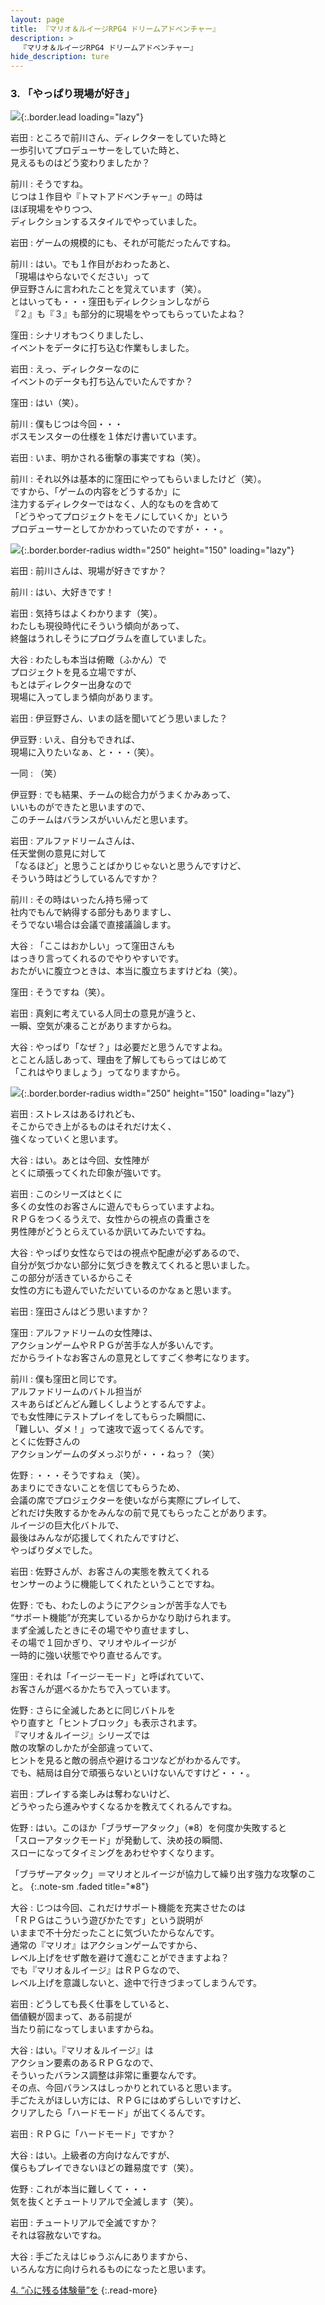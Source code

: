 ```yaml
---
layout: page
title: 『マリオ＆ルイージRPG4 ドリームアドベンチャー』
description: >
  『マリオ＆ルイージRPG4 ドリームアドベンチャー』
hide_description: ture
---
```


### 3. 「やっぱり現場が好き」

![](/interviews/jp/3ds/aymj/vol1/img/mainvisual3.jpg){:.border.lead loading="lazy"}

岩田
: ところで前川さん、ディレクターをしていた時と<br>一歩引いてプロデューサーをしていた時と、<br>見えるものはどう変わりましたか？

前川
: そうですね。<br>じつは１作目や『トマトアドベンチャー』の時は<br>ほぼ現場をやりつつ、<br>ディレクションするスタイルでやっていました。

岩田
: ゲームの規模的にも、それが可能だったんですね。

前川
: はい。でも１作目がおわったあと、<br>「現場はやらないでください」って<br>伊豆野さんに言われたことを覚えています（笑）。<br>とはいっても・・・窪田もディレクションしながら<br>『２』も『３』も部分的に現場をやってもらっていたよね？

窪田
: シナリオもつくりましたし、<br>イベントをデータに打ち込む作業もしました。

岩田
: えっ、ディレクターなのに<br>イベントのデータも打ち込んでいたんですか？

窪田
: はい（笑）。

前川
: 僕もじつは今回・・・<br>ボスモンスターの仕様を１体だけ書いています。

岩田
: いま、明かされる衝撃の事実ですね（笑）。

前川
: それ以外は基本的に窪田にやってもらいましたけど（笑）。<br>ですから、「ゲームの内容をどうするか」に<br>注力するディレクターではなく、人的なものを含めて<br>「どうやってプロジェクトをモノにしていくか」という<br>プロデューサーとしてかかわっていたのですが・・・。

![](/interviews/jp/3ds/aymj/vol1/img/photo11.jpg){:.border.border-radius width="250" height="150"  loading="lazy"}

岩田
: 前川さんは、現場が好きですか？

前川
: はい、大好きです！

岩田
: 気持ちはよくわかります（笑）。<br>わたしも現役時代にそういう傾向があって、<br>終盤はうれしそうにプログラムを直していました。

大谷
: わたしも本当は俯瞰（ふかん）で<br>プロジェクトを見る立場ですが、<br>もとはディレクター出身なので<br>現場に入ってしまう傾向があります。

岩田
: 伊豆野さん、いまの話を聞いてどう思いました？

伊豆野
: いえ、自分もできれば、<br>現場に入りたいなぁ、と・・・（笑）。

一同
: （笑）

伊豆野
: でも結果、チームの総合力がうまくかみあって、<br>いいものができたと思いますので、<br>このチームはバランスがいいんだと思います。

岩田
: アルファドリームさんは、<br>任天堂側の意見に対して<br>「なるほど」と思うことばかりじゃないと思うんですけど、<br>そういう時はどうしているんですか？

前川
: その時はいったん持ち帰って<br>社内でもんで納得する部分もありますし、<br>そうでない場合は会議で直接議論します。

大谷
: 「ここはおかしい」って窪田さんも<br>はっきり言ってくれるのでやりやすいです。<br>おたがいに腹立つときは、本当に腹立ちますけどね（笑）。

窪田
: そうですね（笑）。

岩田
: 真剣に考えている人同士の意見が違うと、<br>一瞬、空気が凍ることがありますからね。

大谷
: やっぱり「なぜ？」は必要だと思うんですよね。<br>とことん話しあって、理由を了解してもらってはじめて<br>「これはやりましょう」ってなりますから。

![](/interviews/jp/3ds/aymj/vol1/img/photo12.jpg){:.border.border-radius width="250" height="150"  loading="lazy"}

岩田
: ストレスはあるけれども、<br>そこからでき上がるものはそれだけ太く、<br>強くなっていくと思います。

大谷
: はい。あとは今回、女性陣が<br>とくに頑張ってくれた印象が強いです。

岩田
: このシリーズはとくに<br>多くの女性のお客さんに遊んでもらっていますよね。<br>ＲＰＧをつくるうえで、女性からの視点の貴重さを<br>男性陣がどうとらえているか訊いてみたいですね。

大谷
: やっぱり女性ならではの視点や配慮が必ずあるので、<br>自分が気づかない部分に気づきを教えてくれると思いました。<br>この部分が活きているからこそ<br>女性の方にも遊んでいただいているのかなぁと思います。

岩田
: 窪田さんはどう思いますか？

窪田
: アルファドリームの女性陣は、<br>アクションゲームやＲＰＧが苦手な人が多いんです。<br>だからライトなお客さんの意見としてすごく参考になります。

前川
: 僕も窪田と同じです。<br>アルファドリームのバトル担当が<br>スキあらばどんどん難しくしようとするんですよ。<br>でも女性陣にテストプレイをしてもらった瞬間に、<br>「難しい、ダメ！」って速攻で返ってくるんです。<br>とくに佐野さんの<br>アクションゲームのダメっぷりが・・・ねっ？（笑）

佐野
: ・・・そうですねぇ（笑）。<br>あまりにできないことを信じてもらうため、<br>会議の席でプロジェクターを使いながら実際にプレイして、<br>どれだけ失敗するかをみんなの前で見てもらったことがあります。<br>ルイージの巨大化バトルで、<br>最後はみんなが応援してくれたんですけど、<br>やっぱりダメでした。

岩田
: 佐野さんが、お客さんの実態を教えてくれる<br>センサーのように機能してくれたということですね。

佐野
: でも、わたしのようにアクションが苦手な人でも<br>“サポート機能”が充実しているからかなり助けられます。<br>まず全滅したときにその場でやり直せますし、<br>その場で１回かぎり、マリオやルイージが<br>一時的に強い状態でやり直せるんです。

窪田
: それは「イージーモード」と呼ばれていて、<br>お客さんが選べるかたちで入っています。

佐野
: さらに全滅したあとに同じバトルを<br>やり直すと「ヒントブロック」も表示されます。<br>『マリオ＆ルイージ』シリーズでは<br>敵の攻撃のしかたが全部違っていて、<br>ヒントを見ると敵の弱点や避けるコツなどがわかるんです。<br>でも、結局は自分で頑張らないといけないんですけど・・・。

岩田
: プレイする楽しみは奪わないけど、<br>どうやったら進みやすくなるかを教えてくれるんですね。

佐野
: はい。このほか「ブラザーアタック」（※8）を何度か失敗すると<br>「スローアタックモード」が発動して、決め技の瞬間、<br>スローになってタイミングをあわせやすくなります。


「ブラザーアタック」＝マリオとルイージが協力して繰り出す強力な攻撃のこと。
{:.note-sm .faded title="※8"}

大谷
: じつは今回、これだけサポート機能を充実させたのは<br>「ＲＰＧはこういう遊びかたです」という説明が<br>いままで不十分だったことに気づいたからなんです。<br>通常の『マリオ』はアクションゲームですから、<br>レベル上げをせず敵を避けて進むことができますよね？<br>でも『マリオ＆ルイージ』はＲＰＧなので、<br>レベル上げを意識しないと、途中で行きづまってしまうんです。

岩田
: どうしても長く仕事をしていると、<br>価値観が固まって、ある前提が<br>当たり前になってしまいますからね。

大谷
: はい。『マリオ＆ルイージ』は<br>アクション要素のあるＲＰＧなので、<br>そういったバランス調整は非常に重要なんです。<br>その点、今回バランスはしっかりとれていると思います。<br>手ごたえがほしい方には、ＲＰＧにはめずらしいですけど、<br>クリアしたら「ハードモード」が出てくるんです。

岩田
: ＲＰＧに「ハードモード」ですか？ 

大谷
: はい。上級者の方向けなんですが、<br>僕らもプレイできないほどの難易度です（笑）。

佐野
: これが本当に難しくて・・・<br>気を抜くとチュートリアルで全滅します（笑）。

岩田
: チュートリアルで全滅ですか？<br>それは容赦ないですね。

大谷
: 手ごたえはじゅうぶんにありますから、<br>いろんな方に向けられるものになったと思います。



[4. “心に残る体験量”を](4.md)
{:.read-more}
